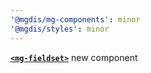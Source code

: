 ```yaml
---
'@mgdis/mg-components': minor
'@mgdis/styles': minor
---
```


[**`<mg-fieldset>`**](http://core.pages.mgdis.fr/core-ui/core-ui/storybook/?path=/docs/molecules-mg-fieldset--docs) new component
